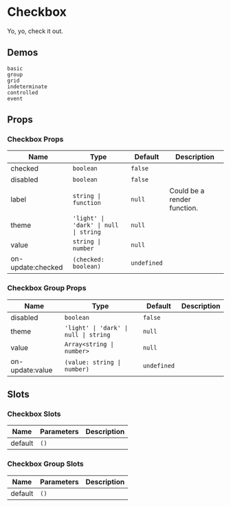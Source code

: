 # Checkbox
Yo, yo, check it out.

## Demos
```demo
basic
group
grid
indeterminate
controlled
event
```

## Props
### Checkbox Props
|Name|Type|Default|Description|
|-|-|-|-|
|checked|`boolean`|`false`||
|disabled|`boolean`|`false`||
|label|`string \| function`|`null`|Could be a render function.|
|theme|`'light' \| 'dark' \| null \| string`|`null`||
|value|`string \| number`|`null`||
|on-update:checked|`(checked: boolean)`|`undefined`||

### Checkbox Group Props
|Name|Type|Default|Description|
|-|-|-|-|
|disabled|`boolean`|`false`||
|theme|`'light' \| 'dark' \| null \| string`|`null`||
|value|`Array<string \| number>`|`null`||
|on-update:value|`(value: string \| number)`|`undefined`||

## Slots
### Checkbox Slots
|Name|Parameters|Description|
|-|-|-|
|default|`()`||

### Checkbox Group Slots
|Name|Parameters|Description|
|-|-|-|
|default|`()`||
